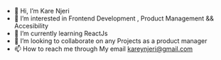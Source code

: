 - 👋 Hi, I’m Kare Njeri
- 👀 I’m interested in Frontend Development , Product Management && Accesibility 
- 🌱 I’m currently learning ReactJs 
- 💞️ I’m looking to collaborate on any Projects as a product manager 
- 📫 How to reach me through My email kareynjeri@gmail.com



<!---
kareynjeri/kareynjeri is a ✨ special ✨ repository because its `README.md` (this file) appears on your GitHub profile.
You can click the Preview link to take a look at your changes.
--->
